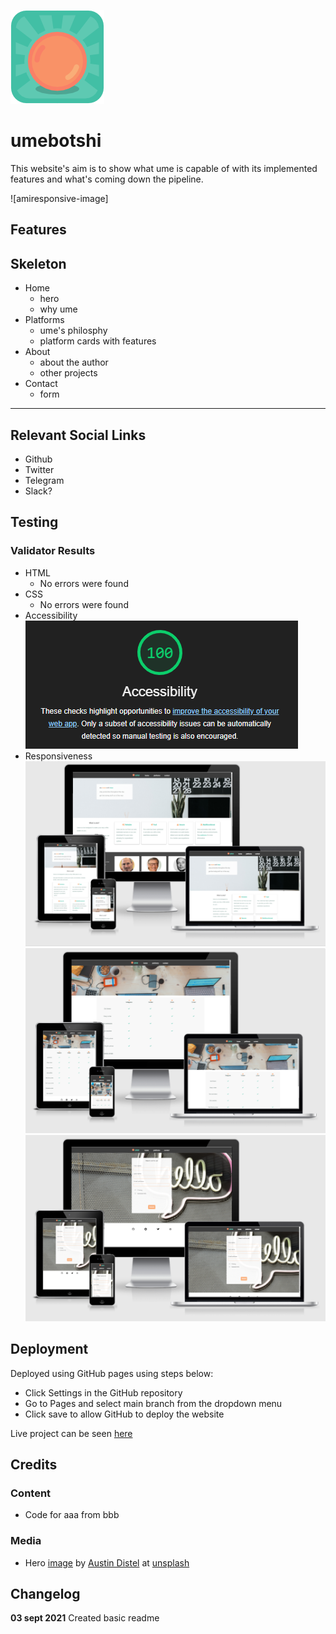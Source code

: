 ![UME logo](assets/images/umeboshi-logo-150.png)

# ume**bot**shi

This website's aim is to show what ume is capable of with its implemented features and what's coming down the pipeline.

![amiresponsive-image]

## Features

## Skeleton
- Home
    - hero
    - why ume
- Platforms
    - ume's philosphy
    - platform cards with features
- About
    - about the author
    - other projects
- Contact
    - form

------

## Relevant Social Links
- Github
- Twitter
- Telegram
- Slack?
 
## Testing

### Validator Results
- HTML
    - No errors were found
- CSS
    - No errors were found
- Accessibility
![lighthouse-screen](assets/images/lighthouse-acc.png)
- Responsiveness
![index](assets/images/responsive-index.png)
![platforms](assets/images/responsive-platforms.png)
![contact](assets/images/responsive-contact.png)

## Deployment
Deployed using GitHub pages using steps below:
- Click Settings in the GitHub repository
- Go to Pages and select main branch from the dropdown menu
- Click save to allow GitHub to deploy the website

Live project can be seen [here](https://khalanar.github.io/ci-p1/)

## Credits

### Content
- Code for aaa from bbb

### Media
- Hero [image](https://unsplash.com/photos/PypjzKTUqLo) by [Austin Distel](https://unsplash.com/@romanbozhko) at [unsplash](https://unsplash.com)

## Changelog
**03 sept 2021** Created basic readme
